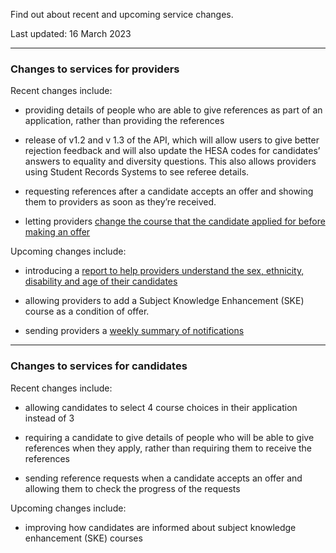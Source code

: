 <p class="govuk-body-l">Find out about recent and upcoming service changes.</p>

<p class="govuk-hint">Last updated: 16 March 2023</p>

***

### Changes to services for providers

Recent changes include:

* providing details of people who are able to give references as part of an application, rather than providing the references

* release of v1.2 and v 1.3 of the API, which will allow users to give better rejection feedback and will also update the HESA codes for candidates’ answers to equality and diversity questions. This also allows providers using Student Records Systems to see referee details.

* requesting references after a candidate accepts an offer and showing them to providers as soon as they’re received.

* letting providers [change the course that the candidate applied for before making an offer](https://bat-design-history.netlify.app/manage-teacher-training-applications/letting-providers-change-course-before-making-an-offer/)

Upcoming changes include:

* introducing a [report to help providers understand the sex, ethnicity, disability and age of their candidates](https://bat-design-history.netlify.app/manage-teacher-training-applications/simplifying-how-we-help-users-spot-bias-in-their-recruitment-processes/)

* allowing providers to add a Subject Knowledge Enhancement (SKE) course as a condition of offer.

* sending providers a [weekly summary of notifications](https://bat-design-history.netlify.app/manage-teacher-training-applications/sending-users-a-weekly-summary-of-notifications/)


***
### Changes to services for candidates

Recent changes include:

* allowing candidates to select 4 course choices in their application instead of 3

* requiring a candidate to give details of people who will be able to give references when they apply, rather than requiring them to receive the references

* sending reference requests when a candidate accepts an offer and allowing them to check the progress of the requests

Upcoming changes include:

* improving how candidates are informed about subject knowledge enhancement (SKE) courses
